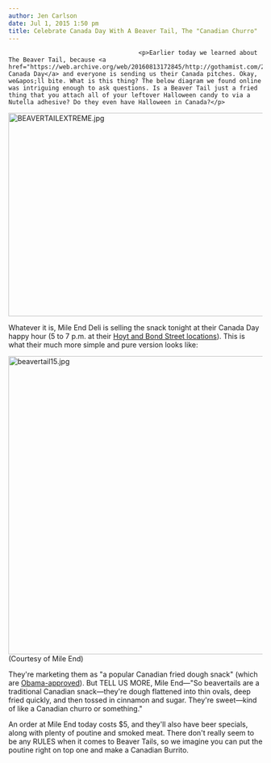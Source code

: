```yaml
---
author: Jen Carlson
date: Jul 1, 2015 1:50 pm
title: Celebrate Canada Day With A Beaver Tail, The "Canadian Churro"
---
```


	
										<p>Earlier today we learned about The Beaver Tail, because <a href="https://web.archive.org/web/20160813172845/http://gothamist.com/2015/07/01/pat_kiernan_canada_day.php">it&apos;s Canada Day</a> and everyone is sending us their Canada pitches. Okay, we&apos;ll bite. What is this thing? The below diagram we found online was intriguing enough to ask questions. Is a Beaver Tail just a fried thing that you attach all of your leftover Halloween candy to via a Nutella adhesive? Do they even have Halloween in Canada?</p>

<p><span class="mt-enclosure mt-enclosure-image" style="display: inline;"> <img alt="BEAVERTAILEXTREME.jpg" src="https://web.archive.org/web/20160813172845im_/http://gothamist.com/attachments/arts_jen/BEAVERTAILEXTREME.jpg" width="640" height="403" class="image-none"> </span></p>

<p>Whatever it is, Mile End Deli is selling the snack tonight at their Canada Day happy hour (5 to 7 p.m. at their <a href="https://web.archive.org/web/20160813172845/http://mileenddeli.com/">Hoyt and Bond Street locations</a>). This is what their much more simple and pure version looks like: </p>

<p><span class="mt-enclosure mt-enclosure-image" style="display: inline;"> <img alt="beavertail15.jpg" src="https://web.archive.org/web/20160813172845im_/http://gothamist.com/attachments/arts_jen/beavertail15.jpg" width="640" height="591" class="image-none"> </span><br>
<span class="photo_caption">(Courtesy of Mile End)</span></p>

<p>They&apos;re marketing them as &quot;a popular Canadian fried dough snack&quot; (which are <a href="https://web.archive.org/web/20160813172845/https://en.wikipedia.org/wiki/BeaverTails#/media/File:Barack_Obama_and_well-wisher_in_Ottawa_2-19-09.jpg">Obama-approved</a>). But TELL US MORE, Mile End&#x2014;&quot;So beavertails are a traditional Canadian snack&#x2014;they&apos;re dough flattened into thin ovals, deep fried quickly, and then tossed in cinnamon and sugar. They&apos;re sweet&#x2014;kind of like a Canadian churro or something.&quot;</p>

<p>An order at Mile End today costs $5, and they&apos;ll also have beer specials, along with plenty of poutine and smoked meat. There don&apos;t really seem to be any RULES when it comes to Beaver Tails, so we imagine you can put the poutine right on top one and make a Canadian Burrito.</p>					
										
									
				